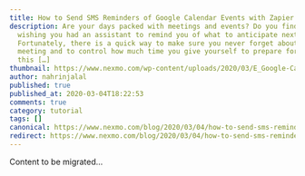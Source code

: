 ```yaml
---
title: How to Send SMS Reminders of Google Calendar Events with Zapier
description: Are your days packed with meetings and events? Do you find yourself
  wishing you had an assistant to remind you of what to anticipate next?
  Fortunately, there is a quick way to make sure you never forget about a
  meeting and to control how much time you give yourself to prepare for it. In
  this […]
thumbnail: https://www.nexmo.com/wp-content/uploads/2020/03/E_Google-Calendar-Reminders_1200x600.png
author: nahrinjalal
published: true
published_at: 2020-03-04T18:22:53
comments: true
category: tutorial
tags: []
canonical: https://www.nexmo.com/blog/2020/03/04/how-to-send-sms-reminders-of-google-calendar-events-with-zapier-dr
redirect: https://www.nexmo.com/blog/2020/03/04/how-to-send-sms-reminders-of-google-calendar-events-with-zapier-dr
---
```

Content to be migrated...
